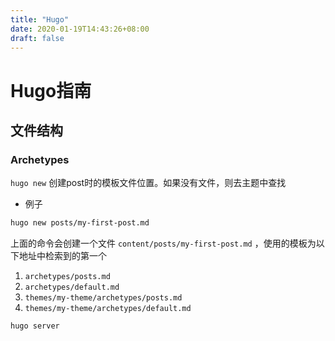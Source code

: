 ```yaml
---
title: "Hugo"
date: 2020-01-19T14:43:26+08:00
draft: false
---
```

# Hugo指南

## 文件结构
### Archetypes
`hugo new` 创建post时的模板文件位置。如果没有文件，则去主题中查找
- 例子
```sh
hugo new posts/my-first-post.md
```
上面的命令会创建一个文件 `content/posts/my-first-post.md` ，使用的模板为以下地址中检索到的第一个
1. `archetypes/posts.md`
2. `archetypes/default.md`
3. `themes/my-theme/archetypes/posts.md`
4. `themes/my-theme/archetypes/default.md`




```sh
hugo server
```

